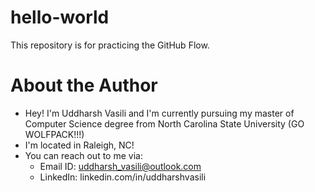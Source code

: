 # hello-world
This repository is for practicing the GitHub Flow.

# About the Author

 - Hey! I'm Uddharsh Vasili and I'm currently pursuing my master of Computer Science degree from North Carolina State University (GO WOLFPACK!!!)
 - I'm located in Raleigh, NC!
 - You can reach out to me via:
   - Email ID: uddharsh_vasili@outlook.com
   - LinkedIn: linkedin.com/in/uddharshvasili

